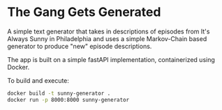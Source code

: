 # The Gang Gets Generated

A simple text generator that takes in descriptions of episodes from It's Always Sunny in Philadelphia and uses a simple Markov-Chain based generator to produce "new" episode descriptions.

The app is built on a simple fastAPI implementation, containerized using Docker.

To build and execute:

```bash
docker build -t sunny-generator .
docker run -p 8000:8000 sunny-generator
```